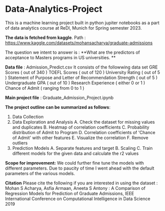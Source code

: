 # Data-Analytics-Project

This is a machine learning project built in python jupiter notebooks as a part of data analytics course at ReDI, Munich for Spring semester 2023. 

**The data is fetched from kaggle**. Path : https://www.kaggle.com/datasets/mohansacharya/graduate-admissions


The question we intent to answer is : **What are the predictors of acceptance to Masters programs in US universities. **

**Data file** : Admission_Predict.csv
It consists of the followwing data set 
GRE Scores ( out of 340 )
TOEFL Scores ( out of 120 )
University Rating ( out of 5 )
Statement of Purpose and Letter of Recommendation Strength ( out of 5 )
Undergraduate GPA ( out of 10 )
Research Experience ( either 0 or 1 )
Chance of Admit ( ranging from 0 to 1 )

**Main project file** : Graduate_Admission_Project.ipynb

**The project outline can be summarized as follows**:
1. Data Collection
2. Data Exploration and Analysis
  A. Check the dataset for missing values and duplicates
  B. Heatmap of correlation coefficients
  C. Probability distribution of Admit to Program
  D. Correlation coefficients of 'Chance of Admit' with other features
  E. Visualize the correlation
  F. Remove outliers
3. Prediction Models
  A. Separate features and target
  B. Scaling
  C. Train different models for the given data and calculate the r2 values
  
**Scope for improvement:**  We could further fine tune the models with different parameters. Due to paucity of time I went ahead with the default parameters of the various models.

**Citation**
Please cite the following if you are interested in using the dataset :
Mohan S Acharya, Asfia Armaan, Aneeta S Antony : A Comparison of Regression Models for Prediction of Graduate Admissions, IEEE International Conference on Computational Intelligence in Data Science 2019


